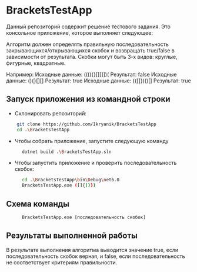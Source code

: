 # BracketsTestApp 

Данный репозиторий содержит решение тестового задания. Это консольное приложение, которое выполняет следующее:

Алгоритм должен определять правильную последовательность закрывающихся/открывающихся скобок и возвращать true/false в зависимости от результата. Скобки могут быть 3-х видов: круглые, фигурные, квадратные.

Например:
       Исходные данные: (((){}[]]]])(
        Результат: false
        Исходные данные: (){}[][][]()
        Результат: true
        Исходные данные: ({[]})()[]
        Результат: true


## Запуск приложения из командной строки
* Склонировать репозиторий:
```sh
    git clone https://github.com/Ikryanik/BracketsTestApp
    cd .\BracketsTestApp
```

* Чтобы собрать приложение, запустите следующую команду
```sh
      dotnet build .\BracketsTestApp.sln
```
* Чтобы запустить приложение и проверить последовательность скобок:
```sh
      cd .\BracketsTestApp\bin\Debug\net6.0
      BracketsTestApp.exe ([]{()})
```

## Схема команды
```sh
	  BracketsTestApp.exe [последовательность скобок]
```

## Результаты выполненной работы
В результате выполнения алгоритма выводится значение true, если последовательность скобок верная, и false, если последовательность не соответствует критериям правильности.

